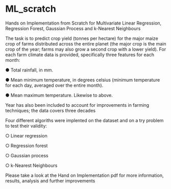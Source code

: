 # ML_scratch
Hands on Implementation from Scratch for Multivariate Linear Regression, Regression Forest, Gaussian Process and k-Nearest Neighbours


The task is to predict crop yield (tonnes per hectare) for the major maize crop of farms distributed across the entire planet (the major crop is the main crop of the year; farms may also grow a second crop with a lower yield). For each farm climate data is provided, specifically three features for each month:

● Total rainfall, in mm.

● Mean minimum temperature, in degrees celsius (minimum temperature for each day, averaged over the entire month).

● Mean maximum temperature. Likewise to above.

Year has also been included to account for improvements in farming techniques; the data covers three decades

Four different algoriths were implented on the dataset and on a try problem to test their validity:

○ Linear regression

○ Regression forest 

○ Gaussian process

○ k-Nearest Neighbours

Please take a look at the Hand on Implementation pdf for more information, results, analysis and further improvements
